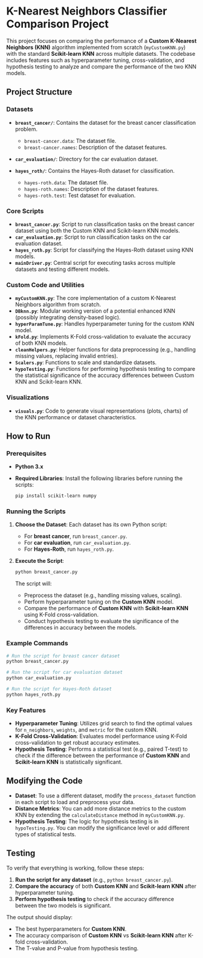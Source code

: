 # K-Nearest Neighbors Classifier Comparison Project

This project focuses on comparing the performance of a **Custom K-Nearest Neighbors (KNN)** algorithm implemented from scratch (`myCustomKNN.py`) with the standard **Scikit-learn KNN** across multiple datasets. The codebase includes features such as hyperparameter tuning, cross-validation, and hypothesis testing to analyze and compare the performance of the two KNN models.

## Project Structure

### Datasets
- **`breast_cancer/`**: Contains the dataset for the breast cancer classification problem.
  - `breast-cancer.data`: The dataset file.
  - `breast-cancer.names`: Description of the dataset features.

- **`car_evaluation/`**: Directory for the car evaluation dataset.

- **`hayes_roth/`**: Contains the Hayes-Roth dataset for classification.
  - `hayes-roth.data`: The dataset file.
  - `hayes-roth.names`: Description of the dataset features.
  - `hayes-roth.test`: Test dataset for evaluation.

### Core Scripts
- **`breast_cancer.py`**: Script to run classification tasks on the breast cancer dataset using both the Custom KNN and Scikit-learn KNN models.
- **`car_evaluation.py`**: Script to run classification tasks on the car evaluation dataset.
- **`hayes_roth.py`**: Script for classifying the Hayes-Roth dataset using KNN models.
- **`mainDriver.py`**: Central script for executing tasks across multiple datasets and testing different models.

### Custom Code and Utilities
- **`myCustomKNN.py`**: The core implementation of a custom K-Nearest Neighbors algorithm from scratch.
- **`DBknn.py`**: Modular working version of a potential enhanced KNN (possibly integrating density-based logic).
- **`hyperParamTune.py`**: Handles hyperparameter tuning for the custom KNN model.
- **`kFold.py`**: Implements K-Fold cross-validation to evaluate the accuracy of both KNN models.
- **`cleanHelpers.py`**: Helper functions for data preprocessing (e.g., handling missing values, replacing invalid entries).
- **`Scalers.py`**: Functions to scale and standardize datasets.
- **`hypoTesting.py`**: Functions for performing hypothesis testing to compare the statistical significance of the accuracy differences between Custom KNN and Scikit-learn KNN.


### Visualizations
- **`visuals.py`**: Code to generate visual representations (plots, charts) of the KNN performance or dataset characteristics.


## How to Run

### Prerequisites
- **Python 3.x**
- **Required Libraries**: Install the following libraries before running the scripts:
  
  ```bash
  pip install scikit-learn numpy
  ```

### Running the Scripts

1. **Choose the Dataset**: Each dataset has its own Python script:
   - For **breast cancer**, run `breast_cancer.py`.
   - For **car evaluation**, run `car_evaluation.py`.
   - For **Hayes-Roth**, run `hayes_roth.py`.

2. **Execute the Script**:
   
   ```bash
   python breast_cancer.py
   ```

   The script will:
   - Preprocess the dataset (e.g., handling missing values, scaling).
   - Perform hyperparameter tuning on the **Custom KNN** model.
   - Compare the performance of **Custom KNN** with **Scikit-learn KNN** using K-Fold cross-validation.
   - Conduct hypothesis testing to evaluate the significance of the differences in accuracy between the models.

### Example Commands

```bash
# Run the script for breast cancer dataset
python breast_cancer.py

# Run the script for car evaluation dataset
python car_evaluation.py

# Run the script for Hayes-Roth dataset
python hayes_roth.py
```

### Key Features

- **Hyperparameter Tuning**: Utilizes grid search to find the optimal values for `n_neighbors`, `weights`, and `metric` for the custom KNN.
- **K-Fold Cross-Validation**: Evaluates model performance using K-Fold cross-validation to get robust accuracy estimates.
- **Hypothesis Testing**: Performs a statistical test (e.g., paired T-test) to check if the difference between the performance of **Custom KNN** and **Scikit-learn KNN** is statistically significant.

## Modifying the Code

- **Dataset**: To use a different dataset, modify the `process_dataset` function in each script to load and preprocess your data.
- **Distance Metrics**: You can add more distance metrics to the custom KNN by extending the `calculateDistance` method in `myCustomKNN.py`.
- **Hypothesis Testing**: The logic for hypothesis testing is in `hypoTesting.py`. You can modify the significance level or add different types of statistical tests.

## Testing

To verify that everything is working, follow these steps:

1. **Run the script for any dataset** (e.g., `python breast_cancer.py`).
2. **Compare the accuracy** of both **Custom KNN** and **Scikit-learn KNN** after hyperparameter tuning.
3. **Perform hypothesis testing** to check if the accuracy difference between the two models is significant.

The output should display:
- The best hyperparameters for **Custom KNN**.
- The accuracy comparison of **Custom KNN** vs **Scikit-learn KNN** after K-fold cross-validation.
- The T-value and P-value from hypothesis testing.
